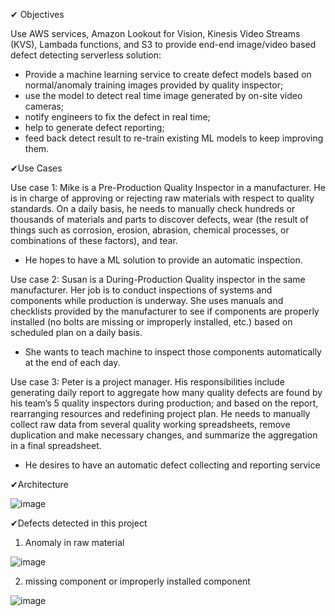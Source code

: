✔ Objectives

Use AWS services, Amazon Lookout for Vision, Kinesis Video Streams (KVS), Lambada functions, and S3 to provide end-end image/video based defect detecting serverless solution:
- Provide a machine learning service to create defect models based on normal/anomaly training images provided by quality inspector; 
- use the model to detect real time image generated by on-site video cameras; 
- notify engineers to fix the defect in real time; 
- help to generate defect reporting; 
- feed back detect result to re-train existing ML models to keep improving them.

✔Use Cases

Use case 1: Mike is a Pre-Production Quality Inspector in a manufacturer. He is in charge of approving or rejecting raw materials with respect to quality standards. On a daily basis, he needs to manually check hundreds or thousands of materials and parts to discover defects, wear (the result of things such as corrosion, erosion, abrasion, chemical processes, or combinations of these factors), and tear.
- He hopes to have a ML solution to provide an automatic inspection.
  
Use case 2: Susan is a During-Production Quality inspector in the same manufacturer. Her job is to conduct inspections of systems and components while production is underway. She uses manuals and checklists provided by the manufacturer to see if components are properly installed (no bolts are missing or improperly installed, etc.) based on scheduled plan on a daily basis. 
- She wants to teach machine to inspect those components automatically at the end of each day.
  
Use case 3: Peter is a project manager.  His responsibilities include generating daily report to aggregate how many quality defects are found by his team’s 5 quality inspectors during production; and based on the report, rearranging resources and redefining project plan. He needs to manually collect raw data from several quality working spreadsheets, remove duplication and make necessary changes, and summarize the aggregation in a final spreadsheet.
- He desires to have an automatic defect collecting and reporting service 

✔Architecture

![image](https://github.com/user-attachments/assets/8885e285-bb23-4547-b954-e43d2698d8ea)


✔Defects detected in this project

1.  Anomaly in raw material
   
![image](https://github.com/user-attachments/assets/d232fff6-e560-42f5-af15-8825b497d7df)

2. missing component or improperly installed component

![image](https://github.com/user-attachments/assets/42ca5293-7c4b-4dbc-b94e-3ca715943e7b)



